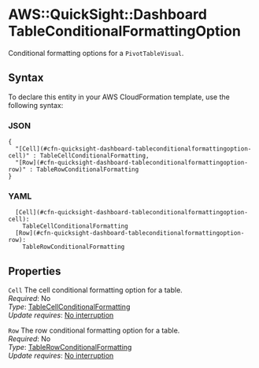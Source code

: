 # AWS::QuickSight::Dashboard TableConditionalFormattingOption<a name="aws-properties-quicksight-dashboard-tableconditionalformattingoption"></a>

Conditional formatting options for a `PivotTableVisual`\.

## Syntax<a name="aws-properties-quicksight-dashboard-tableconditionalformattingoption-syntax"></a>

To declare this entity in your AWS CloudFormation template, use the following syntax:

### JSON<a name="aws-properties-quicksight-dashboard-tableconditionalformattingoption-syntax.json"></a>

```
{
  "[Cell](#cfn-quicksight-dashboard-tableconditionalformattingoption-cell)" : TableCellConditionalFormatting,
  "[Row](#cfn-quicksight-dashboard-tableconditionalformattingoption-row)" : TableRowConditionalFormatting
}
```

### YAML<a name="aws-properties-quicksight-dashboard-tableconditionalformattingoption-syntax.yaml"></a>

```
  [Cell](#cfn-quicksight-dashboard-tableconditionalformattingoption-cell): 
    TableCellConditionalFormatting
  [Row](#cfn-quicksight-dashboard-tableconditionalformattingoption-row): 
    TableRowConditionalFormatting
```

## Properties<a name="aws-properties-quicksight-dashboard-tableconditionalformattingoption-properties"></a>

`Cell`  <a name="cfn-quicksight-dashboard-tableconditionalformattingoption-cell"></a>
The cell conditional formatting option for a table\.  
*Required*: No  
*Type*: [TableCellConditionalFormatting](aws-properties-quicksight-dashboard-tablecellconditionalformatting.md)  
*Update requires*: [No interruption](https://docs.aws.amazon.com/AWSCloudFormation/latest/UserGuide/using-cfn-updating-stacks-update-behaviors.html#update-no-interrupt)

`Row`  <a name="cfn-quicksight-dashboard-tableconditionalformattingoption-row"></a>
The row conditional formatting option for a table\.  
*Required*: No  
*Type*: [TableRowConditionalFormatting](aws-properties-quicksight-dashboard-tablerowconditionalformatting.md)  
*Update requires*: [No interruption](https://docs.aws.amazon.com/AWSCloudFormation/latest/UserGuide/using-cfn-updating-stacks-update-behaviors.html#update-no-interrupt)